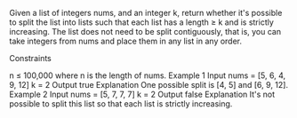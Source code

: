 Given a list of integers nums, and an integer k, return whether it's possible to split the list into lists such that each list has a length ≥ k and is strictly increasing. The list does not need to be split contiguously, that is, you can take integers from nums and place them in any list in any order.

Constraints

n ≤ 100,000 where n is the length of nums.
Example 1
Input
nums = [5, 6, 4, 9, 12]
k = 2
Output
true
Explanation
One possible split is [4, 5] and [6, 9, 12].
Example 2
Input
nums = [5, 7, 7, 7]
k = 2
Output
false
Explanation
It's not possible to split this list so that each list is strictly increasing.


